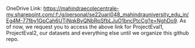 OneDrive Link: https://mahindraecolecentrale-my.sharepoint.com/:f:/g/personal/se22uari048_mahindrauniversity_edu_in/Eg4M-77fby1GpCah6UTiNqkByQNbRpSfbLJuO1bncPtcCg?e=NghDo9.
As of now, we request you to access the above link for ProjectEval1, ProjectEval2, our datasets and everything else until we organize this github repo.
